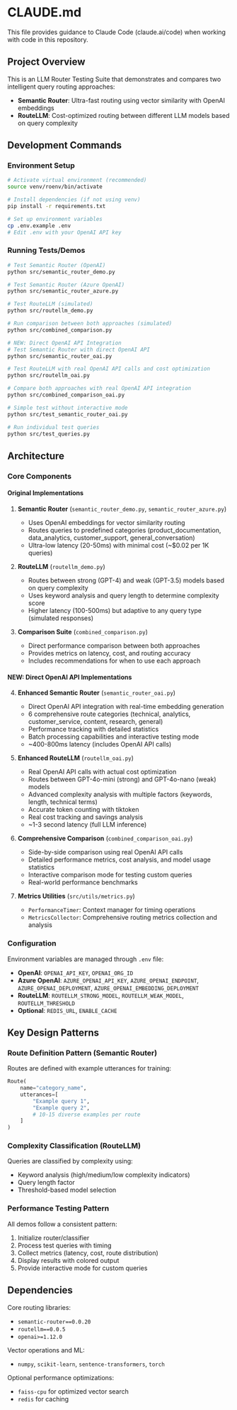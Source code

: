 # CLAUDE.md

This file provides guidance to Claude Code (claude.ai/code) when working with code in this repository.

## Project Overview

This is an LLM Router Testing Suite that demonstrates and compares two intelligent query routing approaches:
- **Semantic Router**: Ultra-fast routing using vector similarity with OpenAI embeddings
- **RouteLLM**: Cost-optimized routing between different LLM models based on query complexity

## Development Commands

### Environment Setup
```bash
# Activate virtual environment (recommended)
source venv/roenv/bin/activate

# Install dependencies (if not using venv)
pip install -r requirements.txt

# Set up environment variables
cp .env.example .env
# Edit .env with your OpenAI API key
```

### Running Tests/Demos
```bash
# Test Semantic Router (OpenAI)
python src/semantic_router_demo.py

# Test Semantic Router (Azure OpenAI)
python src/semantic_router_azure.py

# Test RouteLLM (simulated)
python src/routellm_demo.py

# Run comparison between both approaches (simulated)
python src/combined_comparison.py

# NEW: Direct OpenAI API Integration
# Test Semantic Router with direct OpenAI API
python src/semantic_router_oai.py

# Test RouteLLM with real OpenAI API calls and cost optimization
python src/routellm_oai.py

# Compare both approaches with real OpenAI API integration
python src/combined_comparison_oai.py

# Simple test without interactive mode
python src/test_semantic_router_oai.py

# Run individual test queries
python src/test_queries.py
```

## Architecture

### Core Components

#### Original Implementations
1. **Semantic Router** (`semantic_router_demo.py`, `semantic_router_azure.py`)
   - Uses OpenAI embeddings for vector similarity routing
   - Routes queries to predefined categories (product_documentation, data_analytics, customer_support, general_conversation)
   - Ultra-low latency (20-50ms) with minimal cost (~$0.02 per 1K queries)

2. **RouteLLM** (`routellm_demo.py`)
   - Routes between strong (GPT-4) and weak (GPT-3.5) models based on query complexity
   - Uses keyword analysis and query length to determine complexity score
   - Higher latency (100-500ms) but adaptive to any query type (simulated responses)

3. **Comparison Suite** (`combined_comparison.py`)
   - Direct performance comparison between both approaches
   - Provides metrics on latency, cost, and routing accuracy
   - Includes recommendations for when to use each approach

#### NEW: Direct OpenAI API Implementations
4. **Enhanced Semantic Router** (`semantic_router_oai.py`)
   - Direct OpenAI API integration with real-time embedding generation
   - 6 comprehensive route categories (technical, analytics, customer_service, content, research, general)
   - Performance tracking with detailed statistics
   - Batch processing capabilities and interactive testing mode
   - ~400-800ms latency (includes OpenAI API calls)

5. **Enhanced RouteLLM** (`routellm_oai.py`)
   - Real OpenAI API calls with actual cost optimization
   - Routes between GPT-4o-mini (strong) and GPT-4o-nano (weak) models
   - Advanced complexity analysis with multiple factors (keywords, length, technical terms)
   - Accurate token counting with tiktoken
   - Real cost tracking and savings analysis
   - ~1-3 second latency (full LLM inference)

6. **Comprehensive Comparison** (`combined_comparison_oai.py`)
   - Side-by-side comparison using real OpenAI API calls
   - Detailed performance metrics, cost analysis, and model usage statistics
   - Interactive comparison mode for testing custom queries
   - Real-world performance benchmarks

7. **Metrics Utilities** (`src/utils/metrics.py`)
   - `PerformanceTimer`: Context manager for timing operations
   - `MetricsCollector`: Comprehensive routing metrics collection and analysis

### Configuration

Environment variables are managed through `.env` file:
- **OpenAI**: `OPENAI_API_KEY`, `OPENAI_ORG_ID`
- **Azure OpenAI**: `AZURE_OPENAI_API_KEY`, `AZURE_OPENAI_ENDPOINT`, `AZURE_OPENAI_DEPLOYMENT`, `AZURE_OPENAI_EMBEDDING_DEPLOYMENT`
- **RouteLLM**: `ROUTELLM_STRONG_MODEL`, `ROUTELLM_WEAK_MODEL`, `ROUTELLM_THRESHOLD`
- **Optional**: `REDIS_URL`, `ENABLE_CACHE`

## Key Design Patterns

### Route Definition Pattern (Semantic Router)
Routes are defined with example utterances for training:
```python
Route(
    name="category_name",
    utterances=[
        "Example query 1",
        "Example query 2",
        # 10-15 diverse examples per route
    ]
)
```

### Complexity Classification (RouteLLM)
Queries are classified by complexity using:
- Keyword analysis (high/medium/low complexity indicators)
- Query length factor
- Threshold-based model selection

### Performance Testing Pattern
All demos follow a consistent pattern:
1. Initialize router/classifier
2. Process test queries with timing
3. Collect metrics (latency, cost, route distribution)
4. Display results with colored output
5. Provide interactive mode for custom queries

## Dependencies

Core routing libraries:
- `semantic-router==0.0.20`
- `routellm==0.0.5`
- `openai>=1.12.0`

Vector operations and ML:
- `numpy`, `scikit-learn`, `sentence-transformers`, `torch`

Optional performance optimizations:
- `faiss-cpu` for optimized vector search
- `redis` for caching